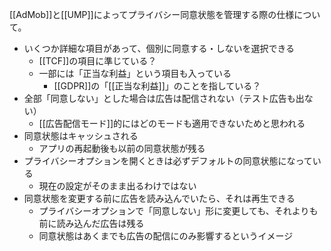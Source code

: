 [[AdMob]]と[[UMP]]によってプライバシー同意状態を管理する際の仕様について。

* いくつか詳細な項目があって、個別に同意する・しないを選択できる
	- [[TCF]]の項目に準じている？
	- 一部には「正当な利益」という項目も入っている
		- [[GDPR]]の「[[正当な利益]]」のことを指している？
* 全部「同意しない」とした場合は広告は配信されない（テスト広告も出ない）
	- [[広告配信モード]]的にはどのモードも適用できないためと思われる
* 同意状態はキャッシュされる
	- アプリの再起動後も以前の同意状態が残る
* プライバシーオプションを開くときは必ずデフォルトの同意状態になっている
	- 現在の設定がそのまま出るわけではない
* 同意状態を変更する前に広告を読み込んでいたら、それは再生できる
	- プライバシーオプションで「同意しない」形に変更しても、それよりも前に読み込んだ広告は残る
	- 同意状態はあくまでも広告の配信にのみ影響するというイメージ
